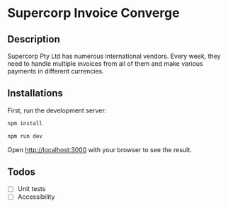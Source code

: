# Supercorp Invoice Converge

## Description

Supercorp Pty Ltd has numerous international vendors. Every week, they need to handle multiple invoices from all of them and make various payments in different currencies.

## Installations

First, run the development server:

```bash
npm install
```

```bash
npm run dev
```

Open [http://localhost:3000](http://localhost:3000) with your browser to see the result.

## Todos

- [ ] Unit tests
- [ ] Accessibility
